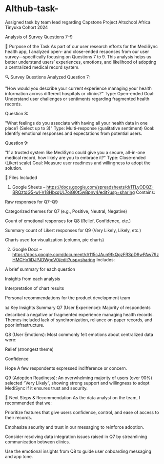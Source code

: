 # Althub-task-
Assigned task by team lead regarding Capstone Project Altschool Africa Tinyuka Cohort 2024

Analysis of Survey Questions 7–9

🧠 Purpose of the Task
As part of our user research efforts for the MediSync health app, I analyzed open- and close-ended responses from our user survey—specifically focusing on Questions 7 to 9. This analysis helps us better understand users’ experiences, emotions, and likelihood of adopting a centralized medical record system.

🔍 Survey Questions Analyzed
Question 7:

"How would you describe your current experience managing your health information across different hospitals or clinics?"
Type: Open-ended
Goal: Understand user challenges or sentiments regarding fragmented health records.

Question 8:

"What feelings do you associate with having all your health data in one place? (Select up to 3)"
Type: Multi-response (qualitative sentiment)
Goal: Identify emotional responses and expectations from potential users.

Question 9:

"If a trusted system like MediSync could give you a secure, all-in-one medical record, how likely are you to embrace it?"
Type: Close-ended (Likert scale)
Goal: Measure user readiness and willingness to adopt the solution.

📁 Files Included
1. Google Sheets – https://docs.google.com/spreadsheets/d/1TLyODQZ-BRQztdG5-wI-V18HbxgUL7oiGl0t5wBpnv4/edit?usp=sharing
Contains:

Raw responses for Q7–Q9

Categorized themes for Q7 (e.g., Positive, Neutral, Negative)

Count of emotional responses for Q8 (Relief, Confidence, etc.)

Summary count of Likert responses for Q9 (Very Likely, Likely, etc.)

Charts used for visualization (column, pie charts)

2. Google Docs – https://docs.google.com/document/d/115cJAun9fkQgzFRSpD9wPAw79zHMCHo1iDJPJDWgoV0/edit?usp=sharing
Includes:

A brief summary for each question

Insights from each analysis

Interpretation of chart results

Personal recommendations for the product development team

📊 Key Insights Summary
Q7 (User Experience):
Majority of respondents described a negative or fragmented experience managing health records. Themes included lack of synchronization, reliance on paper records, and poor infrastructure.

Q8 (User Emotions):
Most commonly felt emotions about centralized data were:

Relief (strongest theme)

Confidence

Hope
A few respondents expressed indifference or concern.

Q9 (Adoption Readiness):
An overwhelming majority of users (over 90%) selected “Very Likely”, showing strong support and willingness to adopt MediSync if it ensures trust and security.

📌 Next Steps & Recommendation
As the data analyst on the team, I recommended that we:

Prioritize features that give users confidence, control, and ease of access to their records.

Emphasize security and trust in our messaging to reinforce adoption.

Consider resolving data integration issues raised in Q7 by streamlining communication between clinics.

Use the emotional insights from Q8 to guide user onboarding messaging and app tone.

